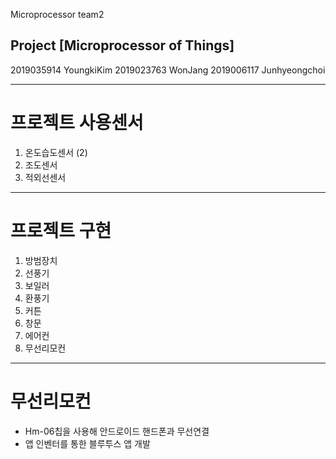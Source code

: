 Microprocessor team2

## Project [Microprocessor of Things]

2019035914 YoungkiKim 2019023763 WonJang 2019006117 Junhyeongchoi

---
# 프로젝트 사용센서
1. 온도습도센서 (2)
2. 조도센서
3. 적외선센서
---
# 프로젝트 구현
1. 방범장치
2. 선풍기
3. 보일러
4. 환풍기
5. 커튼
6. 창문
7. 에어컨
8. 무선리모컨
---
# 무선리모컨
* Hm-06칩을 사용해 안드로이드 핸드폰과 무선연결
* 앱 인벤터를 통한 블루투스 앱 개발
